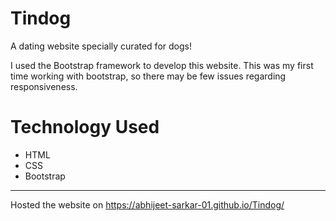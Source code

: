 # Tindog
A dating website specially curated for dogs!
  
I used the Bootstrap framework to develop this website. This was my first time working with bootstrap, so there may be few issues regarding responsiveness.

# Technology Used
- HTML
- CSS
- Bootstrap
---

Hosted the website on https://abhijeet-sarkar-01.github.io/Tindog/

